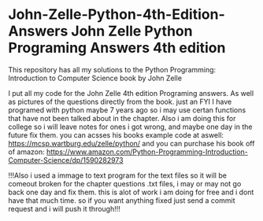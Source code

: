 # John-Zelle-Python-4th-Edition-Answers         John Zelle Python Programing Answers 4th edition
This repository has all my solutions to the Python Programming: Introduction to Computer Science book by John Zelle

I put all my code for the John Zelle 4th edition Programing answers. As well as pictures of the questions directly from the book. just an FYI I have programed with python maybe 7 years ago so i may use certan functions that have not been talked about in the chapter. Also i am doing this for college so i will leave notes for ones i got wrong, and maybe one day in the future fix them. 
you can acsses his books example code at aswell: https://mcsp.wartburg.edu/zelle/python/
and you can purchase his book off of amazon: https://www.amazon.com/Python-Programming-Introduction-Computer-Science/dp/1590282973

!!!Also i used a immage to text program for the text files so it will be comeout broken for the chapter questions .txt files, i may or may not go back one day and fix them. this is alot of work i am doing for free and i dont have that much time. so if you want anything fixed just send a commit request and i will push it through!!!

